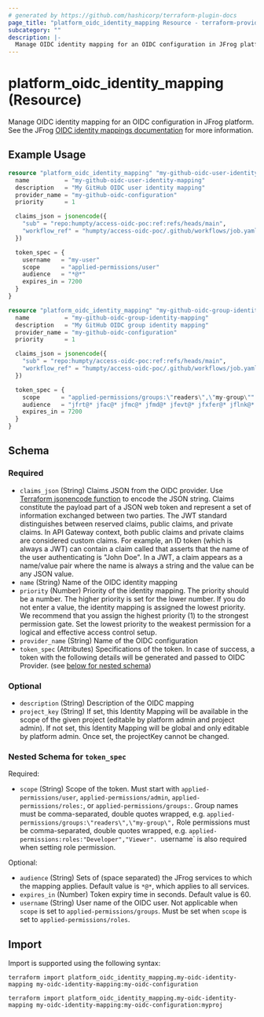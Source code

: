 ```yaml
---
# generated by https://github.com/hashicorp/terraform-plugin-docs
page_title: "platform_oidc_identity_mapping Resource - terraform-provider-platform"
subcategory: ""
description: |-
  Manage OIDC identity mapping for an OIDC configuration in JFrog platform. See the JFrog OIDC identity mappings documentation https://jfrog.com/help/r/jfrog-platform-administration-documentation/configure-identity-mappings for more information.
---
```


# platform_oidc_identity_mapping (Resource)

Manage OIDC identity mapping for an OIDC configuration in JFrog platform. See the JFrog [OIDC identity mappings documentation](https://jfrog.com/help/r/jfrog-platform-administration-documentation/configure-identity-mappings) for more information.

## Example Usage

```terraform
resource "platform_oidc_identity_mapping" "my-github-oidc-user-identity-mapping" {
  name          = "my-github-oidc-user-identity-mapping"
  description   = "My GitHub OIDC user identity mapping"
  provider_name = "my-github-oidc-configuration"
  priority      = 1

  claims_json = jsonencode({
    "sub" = "repo:humpty/access-oidc-poc:ref:refs/heads/main",
    "workflow_ref" = "humpty/access-oidc-poc/.github/workflows/job.yaml@refs/heads/main"
  })

  token_spec = {
    username   = "my-user"
    scope      = "applied-permissions/user"
    audience   = "*@*"
    expires_in = 7200
  }
}

resource "platform_oidc_identity_mapping" "my-github-oidc-group-identity-mapping" {
  name          = "my-github-oidc-group-identity-mapping"
  description   = "My GitHub OIDC group identity mapping"
  provider_name = "my-github-oidc-configuration"
  priority      = 1

  claims_json = jsonencode({
    "sub" = "repo:humpty/access-oidc-poc:ref:refs/heads/main",
    "workflow_ref" = "humpty/access-oidc-poc/.github/workflows/job.yaml@refs/heads/main"
  })

  token_spec = {
    scope      = "applied-permissions/groups:\"readers\",\"my-group\""
    audience   = "jfrt@* jfac@* jfmc@* jfmd@* jfevt@* jfxfer@* jflnk@* jfint@* jfwks@*"
    expires_in = 7200
  }
}
```

<!-- schema generated by tfplugindocs -->
## Schema

### Required

- `claims_json` (String) Claims JSON from the OIDC provider. Use [Terraform jsonencode function](https://developer.hashicorp.com/terraform/language/functions/jsonencode) to encode the JSON string. Claims constitute the payload part of a JSON web token and represent a set of information exchanged between two parties. The JWT standard distinguishes between reserved claims, public claims, and private claims. In API Gateway context, both public claims and private claims are considered custom claims. For example, an ID token (which is always a JWT) can contain a claim called that asserts that the name of the user authenticating is "John Doe". In a JWT, a claim appears as a name/value pair where the name is always a string and the value can be any JSON value.
- `name` (String) Name of the OIDC identity mapping
- `priority` (Number) Priority of the identity mapping. The priority should be a number. The higher priority is set for the lower number. If you do not enter a value, the identity mapping is assigned the lowest priority. We recommend that you assign the highest priority (1) to the strongest permission gate. Set the lowest priority to the weakest permission for a logical and effective access control setup.
- `provider_name` (String) Name of the OIDC configuration
- `token_spec` (Attributes) Specifications of the token. In case of success, a token with the following details will be generated and passed to OIDC Provider. (see [below for nested schema](#nestedatt--token_spec))

### Optional

- `description` (String) Description of the OIDC mapping
- `project_key` (String) If set, this Identity Mapping will be available in the scope of the given project (editable by platform admin and project admin). If not set, this Identity Mapping will be global and only editable by platform admin. Once set, the projectKey cannot be changed.

<a id="nestedatt--token_spec"></a>
### Nested Schema for `token_spec`

Required:

- `scope` (String) Scope of the token. Must start with `applied-permissions/user`, `applied-permissions/admin`, `applied-permissions/roles:`, or `applied-permissions/groups:`. Group names must be comma-separated, double quotes wrapped, e.g. `applied-permissions/groups:\"readers\",\"my-group\",` Role permissions must be comma-separated, double quotes wrapped, e.g. `applied-permissions:roles:"Developer","Viewer". `username` is also required when setting role permission.

Optional:

- `audience` (String) Sets of (space separated) the JFrog services to which the mapping applies. Default value is `*@*`, which applies to all services.
- `expires_in` (Number) Token expiry time in seconds. Default value is 60.
- `username` (String) User name of the OIDC user. Not applicable when `scope` is set to `applied-permissions/groups`. Must be set when `scope` is set to `applied-permissions/roles`.

## Import

Import is supported using the following syntax:

```shell
terraform import platform_oidc_identity_mapping.my-oidc-identity-mapping my-oidc-identity-mapping:my-oidc-configuration

terraform import platform_oidc_identity_mapping.my-oidc-identity-mapping my-oidc-identity-mapping:my-oidc-configuration:myproj
```
